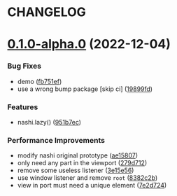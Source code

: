 # CHANGELOG

# [0.1.0-alpha.0](https://github.com/wibus-wee/nashi.lazy/compare/951b7ecd04fc8742ad5f48698212fe585dee6d3d...v0.1.0-alpha.0) (2022-12-04)


### Bug Fixes

* demo ([fb751ef](https://github.com/wibus-wee/nashi.lazy/commit/fb751ef37734b7c52a87027fd192edc90df69351))
* use a wrong bump package [skip ci] ([19899fd](https://github.com/wibus-wee/nashi.lazy/commit/19899fd6d0f75791ebe223f9d8f90ceb618dbd61))


### Features

* nashi.lazy() ([951b7ec](https://github.com/wibus-wee/nashi.lazy/commit/951b7ecd04fc8742ad5f48698212fe585dee6d3d))


### Performance Improvements

* modify nashi original prototype ([ae15807](https://github.com/wibus-wee/nashi.lazy/commit/ae15807977db8c5a79c2f74595c5e86ac7c1c12f))
* only need any part in the viewport ([279d712](https://github.com/wibus-wee/nashi.lazy/commit/279d7126faaa9fa83fe8996e0dce66fe450632e6))
* remove some useless listener ([3e15e56](https://github.com/wibus-wee/nashi.lazy/commit/3e15e562f067a4e79c082d47af6fa50be3712da1))
* use window listener and remove `root` ([8382c2b](https://github.com/wibus-wee/nashi.lazy/commit/8382c2bbb3fd0c9d5276b16f5bfe8c02e46b43e5))
* view in port must need a unique element ([7e2d724](https://github.com/wibus-wee/nashi.lazy/commit/7e2d72436197d0de549dd32445a1f879b72684b9))



